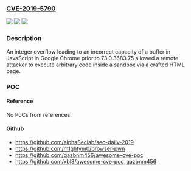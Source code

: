 ### [CVE-2019-5790](https://cve.mitre.org/cgi-bin/cvename.cgi?name=CVE-2019-5790)
![](https://img.shields.io/static/v1?label=Product&message=Chrome&color=blue)
![](https://img.shields.io/static/v1?label=Version&message=n%2Fa&color=blue)
![](https://img.shields.io/static/v1?label=Vulnerability&message=Heap%20buffer%20overflow&color=brighgreen)

### Description

An integer overflow leading to an incorrect capacity of a buffer in JavaScript in Google Chrome prior to 73.0.3683.75 allowed a remote attacker to execute arbitrary code inside a sandbox via a crafted HTML page.

### POC

#### Reference
No PoCs from references.

#### Github
- https://github.com/alphaSeclab/sec-daily-2019
- https://github.com/m1ghtym0/browser-pwn
- https://github.com/qazbnm456/awesome-cve-poc
- https://github.com/xbl3/awesome-cve-poc_qazbnm456

